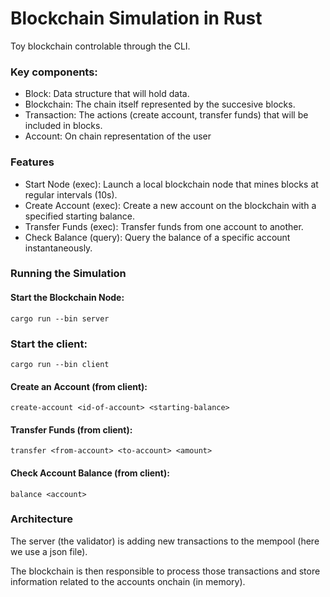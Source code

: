 # Blockchain Simulation in Rust

Toy blockchain controlable through the CLI.

### Key components:

- Block: Data structure that will hold data.
- Blockchain: The chain itself represented by the succesive blocks.
- Transaction: The actions (create account, transfer funds) that will be included in blocks.
- Account: On chain representation of the user

### Features

- Start Node (exec): Launch a local blockchain node that mines blocks at regular intervals (10s).
- Create Account (exec): Create a new account on the blockchain with a specified starting balance.
- Transfer Funds (exec): Transfer funds from one account to another.
- Check Balance (query): Query the balance of a specific account instantaneously.

### Running the Simulation

#### Start the Blockchain Node:

`cargo run --bin server`

### Start the client:

`cargo run --bin client`

#### Create an Account (from client):

`create-account <id-of-account> <starting-balance>`

#### Transfer Funds (from client):

`transfer <from-account> <to-account> <amount>`

#### Check Account Balance (from client):

`balance <account>`

### Architecture

The server (the validator) is adding new transactions to the mempool (here we use a json file).

The blockchain is then responsible to process those transactions and store information related to the accounts onchain (in memory).
